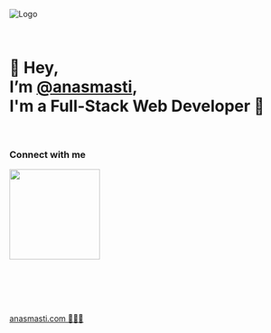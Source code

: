 ![Logo](https://anasmasti.com/assets/images/logo/logo.webp)

<br />

# 👋 Hey, <br /> I’m [@anasmasti][website], <br /> I'm a Full-Stack Web Developer 🚀

<br />

### Connect with me
[<img src='https://anasmasti.com/assets/images/contact/online.svg' width='160rem'/>][contact-me]

<br /><br /><br /><br />

[anasmasti.com 👨🏻‍💻][website]



[website]: <https://anasmasti.com>
[contact-me]: <https://anasmasti.com/contact>
